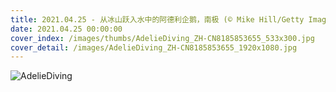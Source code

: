 ```yaml
---
title: 2021.04.25 - 从冰山跃入水中的阿德利企鹅，南极 (© Mike Hill/Getty Images)
date: 2021.04.25 00:00:00
cover_index: /images/thumbs/AdelieDiving_ZH-CN8185853655_533x300.jpg
cover_detail: /images/AdelieDiving_ZH-CN8185853655_1920x1080.jpg
---
```


![AdelieDiving](/images/AdelieDiving_ZH-CN8185853655_1920x1080.jpg)
